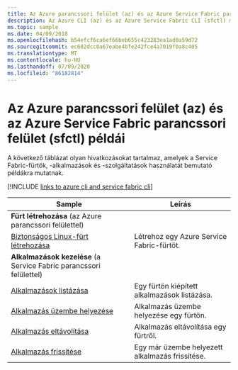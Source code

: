 ```yaml
---
title: Az Azure parancssori felület (az) és az Azure Service Fabric parancssori felület (sfctl) példái
description: Az Azure CLI (az) és az Azure Service Fabric CLI (sfctl) minták a fürtök, alkalmazások és szolgáltatások kezeléséhez.
ms.topic: sample
ms.date: 04/09/2018
ms.openlocfilehash: b54efcf6ca6ef66beb655c423283ea1ad0a59d72
ms.sourcegitcommit: ec682dcc0a67eabe4bfe242fce4a7019f0a8c405
ms.translationtype: MT
ms.contentlocale: hu-HU
ms.lasthandoff: 07/09/2020
ms.locfileid: "86182814"
---
```

# <a name="azure-cli-az-and-azure-service-fabric-cli-sfctl-samples"></a>Az Azure parancssori felület (az) és az Azure Service Fabric parancssori felület (sfctl) példái

A következő táblázat olyan hivatkozásokat tartalmaz, amelyek a Service Fabric-fürtök, -alkalmazások és -szolgáltatások használatát bemutató példákra mutatnak.

[!INCLUDE [links to azure cli and service fabric cli](../../includes/service-fabric-sfctl.md)]

| Sample | Leírás |
|-|-|
| **Fürt létrehozása** (az Azure parancssori felülettel)||
| [Biztonságos Linux-fürt létrehozása](./scripts/cli-create-cluster.md)| Létrehoz egy Azure Service Fabric-fürtöt. |
| **Alkalmazások kezelése** (a Service Fabric parancssori felülettel)||
| [Alkalmazások listázása](./scripts/sfctl-list-applications.md)| Egy fürtön kiépített alkalmazások listázása.|
| [Alkalmazás üzembe helyezése](./scripts/cli-deploy-application.md)| Alkalmazás üzembe helyezése egy fürtön.|
| [Alkalmazás eltávolítása](./scripts/cli-remove-application.md)| Alkalmazás eltávolítása egy fürtről.|
| [Alkalmazás frissítése](./scripts/sfctl-upgrade-application.md)| Egy már üzembe helyezett alkalmazás frissítése.|
